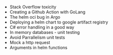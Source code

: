 - Stack Overflow toxicity
- Creating a Github Action with GoLang
- The helm oci bug in Argo
- Deploying a helm chart to google artifact registry
- C# error handling in a good way
- In memory databases - unit testing
- Avoid Parrallelism unit tests
- Mock a http request
- Arguments in helm functions